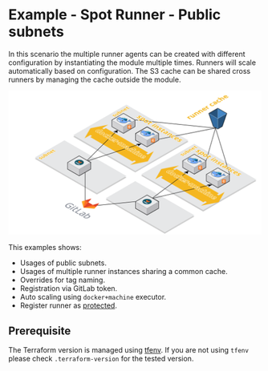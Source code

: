 # Example - Spot Runner - Public subnets

In this scenario the multiple runner agents can be created with different configuration by instantiating the module multiple times. Runners will scale automatically based on configuration. The S3 cache can be shared cross runners by managing the cache outside the module.

![runners-cache](https://github.com/npalm/assets/raw/master/images/terraform-aws-gitlab-runner/runner-cache.png)

This examples shows:
- Usages of public subnets.
- Usages of multiple runner instances sharing a common cache.
- Overrides for tag naming.
- Registration via GitLab token.
- Auto scaling using `docker+machine` executor.
- Register runner as [protected](https://docs.gitlab.com/ee/ci/runners/configure_runners.html#prevent-runners-from-revealing-sensitive-information).


## Prerequisite

The Terraform version is managed using [tfenv](https://github.com/Zordrak/tfenv). If you are not using `tfenv` please check `.terraform-version` for the tested version.
